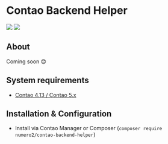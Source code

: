 Contao Backend Helper
====================

[![](https://img.shields.io/packagist/v/numero2/contao-backend-helper.svg?style=flat-square)](https://packagist.org/packages/numero2/contao-backend-helper) [![](https://img.shields.io/badge/License-LGPL%20v3-blue.svg?style=flat-square)](http://www.gnu.org/licenses/lgpl-3.0)


## About

Coming soon 😊


## System requirements

* [Contao 4.13 / Contao 5.x](https://github.com/contao/contao)


## Installation & Configuration

* Install via Contao Manager or Composer (`composer require numero2/contao-backend-helper`)
